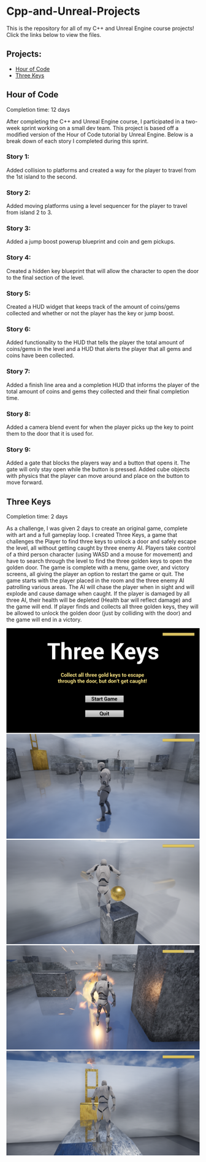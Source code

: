 # Cpp-and-Unreal-Projects
This is the repository for all of my C++ and Unreal Engine course projects! Click the links below to view the files.
## Projects:
- <a href="" target="_blank">Hour of Code</a>
- <a href="https://github.com/alvarezsound/Cpp-and-Unreal-Projects/tree/main/UnrealFinal" target="_blank">Three Keys</a>

## Hour of Code
Completion time: 12 days

After completing the C++ and Unreal Engine course, I participated in a two-week sprint working on a small dev team. This project is based off a modified version of the Hour of Code tutorial by Unreal Engine. Below is a break down of each story I completed during this sprint.

### Story 1: 
Added collision to platforms and created a way for the player to travel from the 1st island to the second.

### Story 2: 
Added moving platforms using a level sequencer for the player to travel from island 2 to 3.

### Story 3: 
Added a jump boost powerup blueprint and coin and gem pickups.

### Story 4: 
Created a hidden key blueprint that will allow the character to open the door to the final section of the level.

### Story 5: 
Created a HUD widget that keeps track of the amount of coins/gems collected and whether or not the player has the key or jump boost.

### Story 6: 
Added functionality to the HUD that tells the player the total amount of coins/gems in the level and a HUD that alerts the player that all gems and coins have been collected.

### Story 7: 
Added a finish line area and a completion HUD that informs the player of the total amount of coins and gems they collected and their final completion time.

### Story 8: 
Added a camera blend event for when the player picks up the key to point them to the door that it is used for.

### Story 9: 
Added a gate that blocks the players way and a button that opens it. The gate will only stay open while the button is pressed. Added cube objects with physics that the player can move around and place on the button to move forward.


## Three Keys
Completion time: 2 days

As a challenge, I was given 2 days to create an original game, complete with art and a full gameplay loop. I created Three Keys, a game that challenges the Player to find three keys to unlock a door and safely escape the level, all without getting caught by three enemy AI. Players take control of a third person character (using WASD and a mouse for movement) and have to search through the level to find the three golden keys to open the golden door. The game is complete with a menu, game over, and victory screens, all giving the player an option to restart the game or quit. The game starts with the player placed in the room and the three enemy AI patrolling various areas. The AI will chase the player when in sight and will explode and cause damage when caught. If the player is damaged by all three AI, their health will be depleted (Health bar will reflect damage) and the game will end. If player finds and collects all three golden keys, they will be allowed to unlock the golden door (just by colliding with the door) and the game will end in a victory. 

![ThreeKeys](/Images/TK0.png)
![ThreeKeys](/Images/TK1.png)
![ThreeKeys](/Images/TK2.png)
![ThreeKeys](/Images/TK3.png)
![ThreeKeys](/Images/TK5.png)